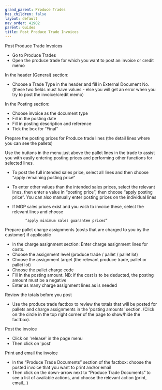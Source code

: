 ```yaml
---
grand_parent: Produce Trades
has_children: false
layout: default
nav_order: 41902
parent: Guides
title: Post Produce Trade Invoices
---
```


Post Produce Trade Invoices

* Go to Produce Trades
* Open the produce trade for which you want to post an invoice or credit memo




In the header (General) section:

* Choose a Trade Type in the header and fill in External Document No. (these two fields must have values - else you will get an error when you try to post the invoice/credit memo)




In the Posting section:

* Choose invoice as the document type
* Fill in the posting date
* Fill in posting description and reference
* Tick the box for “Final”




Prepare the posting prices for Produce trade lines (the detail lines where you can see the pallets)

Use the buttons in the menu just above the pallet lines in the trade to assist you with easily entering posting prices and performing other functions for selected lines.




* To post the full intended sales price, select all lines and then choose “apply remaining posting price”
* To enter other values than the intended sales prices, select the relevant lines, then enter a value in “posting price”; then choose “apply posting price”. You can also manually enter posting prices on the individual lines
* If MGP sales prices exist and you wish to invoice these, select the relevant lines and choose

            “apply minimum sales guarantee prices”




Prepare pallet charge assignments (costs that are charged to you by the customer) if applicable

* In the charge assignment section: Enter charge assignment lines for costs.
* Choose the assignment level (produce trade / pallet / pallet lot)
* Choose the assignment target (the relevant produce trade, pallet or pallet lot)
* Choose the pallet charge code
* Fill in the posting amount. NB: if the cost is to be deducted, the posting amount must be a negative
* Enter as many charge assignment lines as is needed



Review the totals before you post

* Use the produce trade factbox to review the totals that will be posted for pallets and charge assignments in the 'posting amounts' section. (Click on the circle in the top right corner of the page to show/hide the factbox).



Post the invoice

* Click on 'release' in the page menu
* Then click on 'post'




Print and email the invoice

* In the “Produce Trade Documents” section of the factbox: choose the posted invoice that you want to print and/or email
* Then click on the down-arrow next to “Produce Trade Documents” to see a list of available actions, and choose the relevant action (print, email…)